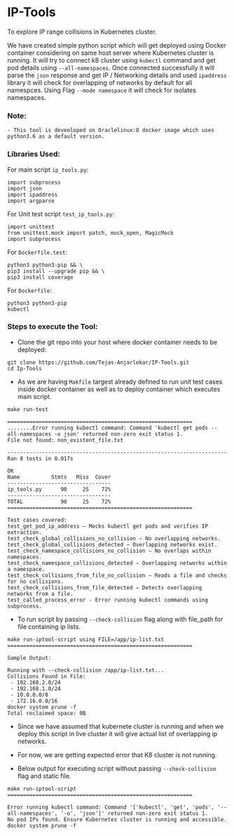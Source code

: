 # IP-Tools
To explore IP range collisions in Kubernetes cluster.

We have created simple python script which will get deployed using Docker container considering on same host server where Kubernetes cluster is running.
It will try to connect k8 cluster using `kubectl` command and get pod details using `--all-namespaces`.
Once connected successfully it will parse the `json` response and get IP / Networking details and used `ipaddress` library it will check for overlapping of networks by default for all namespces.
Using Flag `--mode namespace` it will check for isolates namespaces.

### Note:

```shell
- This tool is deveoloped on Oraclelinux:8 docker image which uses python3.6 as a default version.
```
### Libraries Used:

For main script `ip_tools.py`:

```shell
import subprocess
import json
import ipaddress
import argparse
```
For Unit test script `test_ip_tools.py`:

```shell
import unittest
from unittest.mock import patch, mock_open, MagicMock
import subprocess
```

For `Dockerfile.test`:

```shell
python3 python3-pip && \
pip3 install --upgrade pip && \
pip3 install coverage
```
For `Dockerfile`:

```shell
python3 python3-pip 
kubectl
```

### Steps to execute the Tool:

- Clone the git repo into your host where docker container needs to be deployed:

```shell
git clone https://github.com/Tejas-Anjarlekar/IP-Tools.git
cd Ip-Tools
```

- As we are having `Makfile` targest already defined to run unit test cases inside docker container as well as to deploy container which executes main script.


```shell
make run-test

===========================================================
........Error running kubectl command: Command 'kubectl get pods --all-namespaces -o json' returned non-zero exit status 1.
File not found: non_existent_file.txt

----------------------------------------------------------------------
Ran 8 tests in 0.017s

OK
Name          Stmts   Miss  Cover
---------------------------------
ip_tools.py      90     25    72%
---------------------------------
TOTAL            90     25    72%
===========================================================

Test cases covered:
test_get_pod_ip_address – Mocks kubectl get pods and verifies IP extraction.
test_check_global_collisions_no_collision – No overlapping networks.
test_check_global_collisions_detected – Overlapping networks exist.
test_check_namespace_collisions_no_collision – No overlaps within namespaces.
test_check_namespace_collisions_detected – Overlapping networks within a namespace.
test_check_collisions_from_file_no_collision – Reads a file and checks for no collisions.
test_check_collisions_from_file_detected – Detects overlapping networks from a file.
test_called_process_error - Error running kubectl commands using subprocess.
```

- To run script by passing `--check-collision` flag along with file_path for file containing ip lists.

```shell
make run-iptool-script using FILE=/app/ip-list.txt
===========================================================

Sample Output:

Running with --check-collision /app/ip-list.txt...
Collisions Found in File:
 - 192.168.2.0/24
 - 192.168.1.0/24
 - 10.0.0.0/8
 - 172.16.0.0/16
docker system prune -f
Total reclaimed space: 0B
```
- Since we have assumed that kubernete cluster is running and when we deploy this script in live cluster it will give actual list of overlapping ip networks.

- For now, we are getting expected error that K8 cluster is not running.

- Below output for executing script without passing `--check-collision` flag and static file.

```shell
make run-iptool-script
===========================================================

Error running kubectl command: Command '['kubectl', 'get', 'pods', '--all-namespaces', '-o', 'json']' returned non-zero exit status 1.
No pod IPs found. Ensure Kubernetes cluster is running and accessible.
docker system prune -f
```